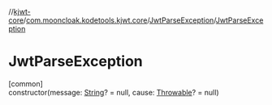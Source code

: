 //[kjwt-core](../../../index.md)/[com.mooncloak.kodetools.kjwt.core](../index.md)/[JwtParseException](index.md)/[JwtParseException](-jwt-parse-exception.md)

# JwtParseException

[common]\
constructor(message: [String](https://kotlinlang.org/api/latest/jvm/stdlib/kotlin/-string/index.html)? = null, cause: [Throwable](https://kotlinlang.org/api/latest/jvm/stdlib/kotlin/-throwable/index.html)? = null)
